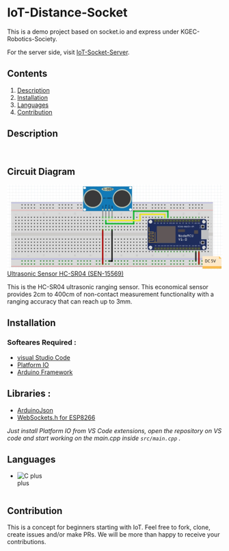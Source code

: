 # **IoT-Distance-Socket**
This is a demo project based on socket.io and express under KGEC-Robotics-Society.

For the server side, visit [IoT-Socket-Server](https://github.com/PSR0001/Robotics_Orientation).

## **Contents**
1. [Description](#description)
0. [Installation](#installation)
0. [Languages](#languages)
0. [Contribution](#contribution)

## **Description**

<br>

## **Circuit Diagram**
<img align="left" alt="C plus plus" src="./images/ultra.jpeg" />
<br>
<br>
<br>
<br>
<br>
<br>
<br>
<br>
<br>
<br>


[Ultrasonic Sensor HC-SR04 (SEN-15569)](https://www.maxbotix.com/articles/how-ultrasonic-sensors-work.htm#:~:text=An%20ultrasonic%20sensor%20is%20an,information%20about%20an%20object's%20proximity.)

This is the HC-SR04 ultrasonic ranging sensor. This economical sensor provides 2cm to 400cm of non-contact measurement functionality with a ranging accuracy that can reach up to 3mm.





## **Installation**
   ### Softeares Required :
   * [visual Studio Code](https://code.visualstudio.com/download)
   * [Platform IO](https://platformio.org/install)
   * [Arduino Framework](https://www.arduino.cc/d)

## **Libraries :**
 
 * [ArduinoJson](https://github.com/bblanchon/ArduinoJson)
 * [WebSockets.h for ESP8266](https://github.com/Links2004/arduinoWebSockets)

_Just install Platform IO from VS Code extensions, open the repository on VS code and start working on the main.cpp inside ```src/main.cpp```  ._

## **Languages**

- <img align="left" alt="C plus plus" width="60px" src="https://user-images.githubusercontent.com/72512900/146313275-30ec5b18-531f-4444-a777-025ff4deacbb.png" />
<br>


## **Contribution**
This is a concept for beginners starting with IoT. Feel free to fork, clone, create issues and/or make PRs. We will be more than happy to receive your contributions.






